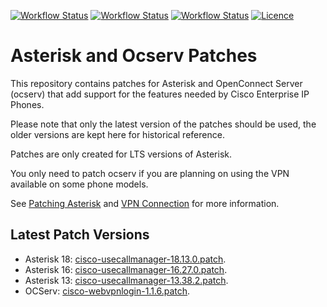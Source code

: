[![Workflow Status](https://img.shields.io/github/workflow/status/usecallmanagernz/patches/asterisk-18%20build/master?label=asterisk-18%20build)](https://github.com/usecallmanagernz/patches/actions/workflows/asterisk-18.yml) [![Workflow Status](https://img.shields.io/github/workflow/status/usecallmanagernz/patches/asterisk-16%20build/master?label=asterisk-16%20build)](https://github.com/usecallmanagernz/patches/actions/workflows/asterisk-16.yml) [![Workflow Status](https://img.shields.io/github/workflow/status/usecallmanagernz/patches/ocserv%20build/master?label=ocserv%20build)](https://github.com/usecallmanagernz/patches/actions/workflows/ocserv.yml) [![Licence](https://img.shields.io/github/license/usecallmanagernz/patches?color=red)](LICENSE)

# Asterisk and Ocserv Patches

This repository contains patches for Asterisk and OpenConnect Server
(ocserv) that add support for the features needed by Cisco Enterprise
IP Phones.

Please note that only the latest version of the patches should be used,
the older versions are kept here for historical reference.

Patches are only created for LTS versions of Asterisk.

You only need to patch ocserv if you are planning on using the VPN
available on some phone models.

See [Patching Asterisk](http://usecallmanager.nz/patching-asterisk.html)
and [VPN Connection](http://usecallmanager.nz/vpn-group.html) for more
information.

## Latest Patch Versions

* Asterisk 18: [cisco-usecallmanager-18.13.0.patch](asterisk/cisco-usecallmanager-18.13.0.patch).
* Asterisk 16: [cisco-usecallmanager-16.27.0.patch](asterisk/cisco-usecallmanager-16.27.0.patch).
* Asterisk 13: [cisco-usecallmanager-13.38.2.patch](asterisk/cisco-usecallmanager-13.38.2.patch).
* OCServ: [cisco-webvpnlogin-1.1.6.patch](ocserv/cisco-webvpnlogin-1.1.6.patch).
